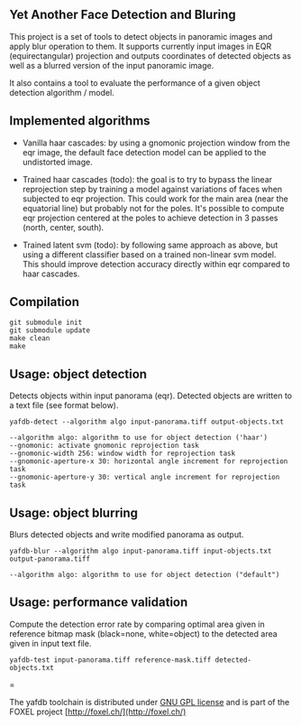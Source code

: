## Yet Another Face Detection and Bluring

This project is a set of tools to detect objects in panoramic images and apply blur operation to them. It supports
currently input images in EQR (equirectangular) projection and outputs coordinates of detected objects as well as
a blurred version of the input panoramic image.

It also contains a tool to evaluate the performance of a given object detection algorithm / model.

## Implemented algorithms

* Vanilla haar cascades: by using a gnomonic projection window from the eqr image, the default face detection
model can be applied to the undistorted image.

* Trained haar cascades (todo): the goal is to try to bypass the linear reprojection step by training a model
against variations of faces when subjected to eqr projection. This could work for the main area (near the
equatorial line) but probably not for the poles. It's possible to compute eqr projection centered at the
poles to achieve detection in 3 passes (north, center, south).

* Trained latent svm (todo): by following same approach as above, but using a different classifier based on a
trained non-linear svm model. This should improve detection accuracy directly within eqr compared to haar
cascades.


## Compilation

	git submodule init
	git submodule update
	make clean
	make


## Usage: object detection

Detects objects within input panorama (eqr). Detected objects are written to a text file (see format below).

	yafdb-detect --algorithm algo input-panorama.tiff output-objects.txt

	--algorithm algo: algorithm to use for object detection ('haar')
	--gnomonic: activate gnomonic reprojection task
	--gnomonic-width 256: window width for reprojection task
	--gnomonic-aperture-x 30: horizontal angle increment for reprojection task
	--gnomonic-aperture-y 30: vertical angle increment for reprojection task


## Usage: object blurring

Blurs detected objects and write modified panorama as output.

	yafdb-blur --algorithm algo input-panorama.tiff input-objects.txt output-panorama.tiff

	--algorithm algo: algorithm to use for object detection ("default")


## Usage: performance validation

Compute the detection error rate by comparing optimal area given in reference bitmap mask (black=none, white=object)
to the detected area given in input text file.

	yafdb-test input-panorama.tiff reference-mask.tiff detected-objects.txt


=

The yafdb toolchain is distributed under [GNU GPL license](http://foxel.ch/en/license) and is part of the FOXEL project [http://foxel.ch/](http://foxel.ch/)
